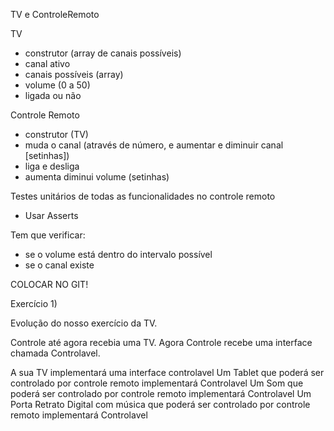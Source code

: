 TV e ControleRemoto

TV
- construtor (array de canais possíveis)
- canal ativo
- canais possíveis (array)
- volume (0 a 50)
- ligada ou não

Controle Remoto
- construtor (TV)
- muda o canal (através de número, e aumentar e diminuir canal [setinhas])
- liga e desliga
- aumenta diminui volume (setinhas)

Testes unitários de todas as funcionalidades no controle remoto
- Usar Asserts 

Tem que verificar:
- se o volume está dentro do intervalo possível
- se o canal existe

COLOCAR NO GIT!

Exercício 1)

Evolução do nosso exercício da TV.


Controle até agora recebia uma TV. Agora Controle recebe uma interface chamada Controlavel.

A sua TV implementará uma interface controlavel
Um Tablet que poderá ser controlado por controle remoto implementará Controlavel
Um Som que poderá ser controlado por controle remoto implementará Controlavel
Um Porta Retrato Digital com música que poderá ser controlado por controle remoto implementará Controlavel